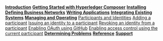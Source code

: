 **[Introduction](../introduction/introduction.html)**
**[Getting Started with Hyperledger Composer](../tutorials/tutorialindex.html)**
**[Installing](../installing/installingindex.html)**
**[Defining Business Networks](../business-network/businessnetwork.html)**
**[Writing Applications](../applications/genapp.html)**
**[Integrating Existing Systems](../integrating/integrating-index.html)**
**[Managing and Operating](../managing/managingindex.html)**
[Participants and Identities](../managing/participantsandidentities.html)
[Adding a participant](../managing/participant-add.html)
[Issuing an identity to a participant](../managing/identity-issue.html)
[Revoking an identity from a participant](../managing/identity-revoke.html)
[Enabling OAuth using GitHub](../managing/github-oauth.html)
[Enabling access control using the current participant](../managing/current-participant.html)
**[Determining Problems](../problems/diagnostics.html)**
**[Reference](../reference/MeetTheModules.html)**
**[Support](../support/index.html)**
